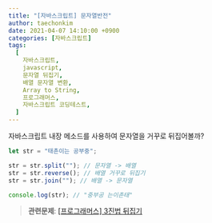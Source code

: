 ```yaml
---
title: "[자바스크립트] 문자열반전"
author: taechonkim
date: 2021-04-07 14:10:00 +0900
categories: [자바스크립트]
tags:
  [
    자바스크립트,
    javascript,
    문자열 뒤집기,
    배열 문자열 변환,
    Array to String,
    프로그래머스,
    자바스크립트 코딩테스트,
  ]
---
```


자바스크립트 내장 메소드를 사용하여 문자열을 거꾸로 뒤집어볼까?

```javascript
let str = "태촌이는 공부중";

str = str.split(""); // 문자열 -> 배열
str = str.reverse(); // 배열 거꾸로 뒤집기
str = str.join(""); // 배열 -> 문자열

console.log(str); // "중부공 는이촌태"
```

> **관련문제**: [[프로그래머스] 3진법 뒤집기](https://programmers.co.kr/learn/courses/30/lessons/68935)
